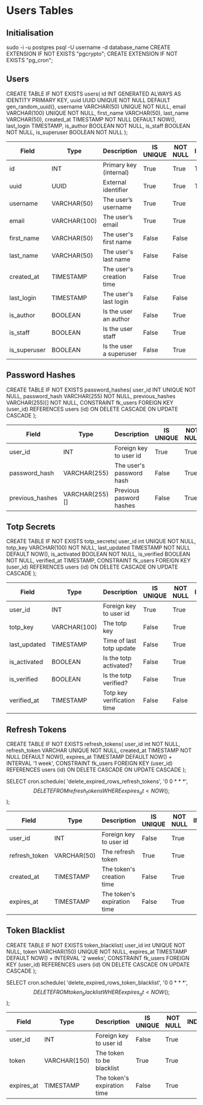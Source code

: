 # Users Tables
## Initialisation
sudo -i -u postgres
psql -U username -d database_name
CREATE EXTENSION IF NOT EXISTS "pgcrypto";
CREATE EXTENSION IF NOT EXISTS "pg_cron";

## Users
CREATE TABLE IF NOT EXISTS users(
    id INT GENERATED ALWAYS AS IDENTITY PRIMARY KEY,
    uuid UUID UNIQUE NOT NULL DEFAULT gen_random_uuid(),
    username VARCHAR(50) UNIQUE NOT NULL,
    email VARCHAR(100) UNIQUE NOT NULL,
    first_name VARCHAR(50),
    last_name VARCHAR(50),
    created_at TIMESTAMP NOT NULL DEFAULT NOW(),
    last_login TIMESTAMP,
    is_author BOOLEAN NOT NULL,
    is_staff BOOLEAN NOT NULL,
    is_superuser BOOLEAN NOT NULL
);

| Field           | Type           | Description                 | IS UNIQUE | NOT NULL | INDEX  |
|-----------------|----------------|-----------------------------|-----------|----------|--------|
| id         | INT            | Primary key (internal)      | True      | True     | True   |
| uuid            | UUID           | External identifier         | True      | True     | True   |
| username        | VARCHAR(50)    | The user’s username         | True      | True     |  |
| email           | VARCHAR(100)   | The user’s email            | True      | True     |  |
| first_name      | VARCHAR(50)    | The user's first name       | False     | False    |  |
| last_name       | VARCHAR(50)    | The user's last name        | False     | False    |  |
| created_at      | TIMESTAMP      | The user's creation time    | False     | True     |  |
| last_login      | TIMESTAMP      | The user's last login       | False     | False    |  |
| is_author       | BOOLEAN        | Is the user an author       | False     | True     |  |
| is_staff        | BOOLEAN        | Is the user staff           | False     | True     |  |
| is_superuser    | BOOLEAN        | Is the user a superuser     | False     | True     |  |

## Password Hashes
CREATE TABLE IF NOT EXISTS password_hashes(
    user_id INT UNIQUE NOT NULL,
    password_hash VARCHAR(255) NOT NULL,
    previous_hashes VARCHAR(255)[] NOT NULL,
    CONSTRAINT fk_users FOREIGN KEY (user_id)
        REFERENCES users (id)
        ON DELETE CASCADE
        ON UPDATE CASCADE
);

| Field           | Type           | Description                 | IS UNIQUE | NOT NULL | INDEX  |
|-----------------|----------------|-----------------------------|-----------|----------|--------|
| user_id         | INT            | Foreign key to user id      | True      | True     |  |
| password_hash   | VARCHAR(255)   | The user's password hash    | False     | True     |  |
| previous_hashes | VARCHAR(255)[] | Previous pasword hashes     | False     | True     |  |

## Totp Secrets
CREATE TABLE IF NOT EXISTS totp_secrets(
    user_id int UNIQUE NOT NULL,
    totp_key VARCHAR(100) NOT NULL,
    last_updated TIMESTAMP NOT NULL DEFAULT NOW(),
    is_activated BOOLEAN NOT NULL,
    is_verified BOOLEAN NOT NULL,
    verified_at TIMESTAMP,
    CONSTRAINT fk_users FOREIGN KEY (user_id)
        REFERENCES users (id)
        ON DELETE CASCADE
        ON UPDATE CASCADE
);

| Field           | Type           | Description                 | IS UNIQUE | NOT NULL | INDEX  |
|-----------------|----------------|-----------------------------|-----------|----------|--------|
| user_id         | INT            | Foreign key to user id      | True      | True     |  |
| totp_key        | VARCHAR(100)   | The totp key                | False     | True     |  |
| last_updated    | TIMESTAMP      | Time of last totp update    | False     | True     |  |
| is_activated    | BOOLEAN        | Is the totp activated?      | False     | True     |  |
| is_verified     | BOOLEAN        | Is the totp verified?       | False     | True     |  |
| verified_at     | TIMESTAMP      | Totp key verification time  | False     | False    |  |

## Refresh Tokens
CREATE TABLE IF NOT EXISTS refresh_tokens(
    user_id int NOT NULL,
    refresh_token VARCHAR UNIQUE NOT NULL,
    created_at TIMESTAMP NOT NULL DEFAULT NOW(),
    expires_at TIMESTAMP DEFAULT NOW() + INTERVAL '1 week',
    CONSTRAINT fk_users FOREIGN KEY (user_id)
        REFERENCES users (id)
        ON DELETE CASCADE
        ON UPDATE CASCADE
);

SELECT cron.schedule(
    'delete_expired_rows_refresh_tokens',
    '0 0 * * *',
    $$ DELETE FROM refresh_tokens WHERE expires_at < NOW(); $$
);

| Field           | Type           | Description                 | IS UNIQUE | NOT NULL | INDEX  |
|-----------------|----------------|-----------------------------|-----------|----------|--------|
| user_id         | INT            | Foreign key to user id      | False     | True     |  |
| refresh_token   | VARCHAR(50)    | The refresh token           | True      | True     |  |
| created_at      | TIMESTAMP      | The token's creation time   | False     | True     |  |
| expires_at      | TIMESTAMP      | The token's expiration time | False     | True     |  |

## Token Blacklist
CREATE TABLE IF NOT EXISTS token_blacklist(
    user_id int UNIQUE NOT NULL,
    token VARCHAR(150) UNIQUE NOT NULL,
    expires_at TIMESTAMP DEFAULT NOW() + INTERVAL '2 weeks',
    CONSTRAINT fk_users FOREIGN KEY (user_id)
        REFERENCES users (id)
        ON DELETE CASCADE
        ON UPDATE CASCADE
);

SELECT cron.schedule(
    'delete_expired_rows_token_blacklist',
    '0 0 * * *',
    $$ DELETE FROM token_blacklist WHERE expires_at < NOW(); $$
);

| Field           | Type           | Description                 | IS UNIQUE | NOT NULL | INDEX  |
|-----------------|----------------|-----------------------------|-----------|----------|--------|
| user_id         | INT            | Foreign key to user id      | False     | True     |  |
| token           | VARCHAR(150)   | The token to be blacklist   | True      | True     |  |
| expires_at      | TIMESTAMP      | The token's expiration time | False     | True     |  |

